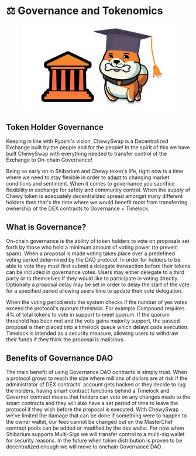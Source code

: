 # ⚖ Governance and Tokenomics

<figure><img src=".gitbook/assets/Governance.png" alt="" width="563"><figcaption></figcaption></figure>



## Token Holder Governance

Keeping in line with Ryoshi's vision, ChewySwap is a Decentralized Exchange built by the people and for the people! In the spirit of this we have built ChewySwap with everything needed to transfer control of the Exchange to On-chain Governance!

Being so early on in Shibarium and Chewy token's life, right now is a time where we need to stay flexible in order to adapt to changing market conditions and sentiment. When it comes to governance you sacrifice flexibility in exchange for safety and community control. When the supply of Chewy token is adequately decentralized spread amongst many different holders then that's the time where we would benefit most from transferring ownership of the DEX contracts to Governance + Timelock.

## What is Governance?

On-chain governance is the ability of token holders to vote on proposals set forth by those who hold a minimum amount of voting power (to prevent spam). When a proposal is made voting takes place over a predefined voting period determined by the DAO protocol. In order for holders to be able to vote they must first submit a delegate transaction before their tokens can be included in governance votes. Users may either delegate to a third party or to themselves if they would like to participate in voting directly. Optionally a proposal delay may be set in order to delay the start of the vote for a specified period allowing users time to update their vote delegation.

When the voting period ends the system checks if the number of yes votes exceed the protocol's quorum threshold. For example Compound requires 4% of total tokens to vote in support to meet quorum. If the quorum threshold has been met and the vote gains majority support, the passed proposal is then placed into a timelock queue which delays code execution. Timelock is intended as a security measure, allowing users to withdraw their funds if they think the proposal is malicious.



## Benefits of Governance DAO

The main benefit of using Governance DAO contracts is simply trust. When a protocol grows to reach the size where millions of dollars are at risk if the administrator of DEX contracts' account gets hacked or they decide to rug the holders, having smart contract functions behind a Timelock and Governor contract means that holders can vote on any changes made to the smart contracts and they will also have a set period of time to leave the protocol if they wish before the proposal is executed. With ChewySwap we've limited the damage that can be done if something were to happen to the owner wallet, our fees cannot be changed but on the MasterChef contract pools can be added or modified by the dev wallet. For now when Shibarium supports Multi-Sigs we will transfer control to a multi-sig wallet for security reasons. In the future when token distribution is proven to be decentralized enough we will move to onchain Governance DAO.
